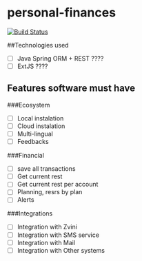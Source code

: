 # personal-finances

[![Build Status](https://travis-ci.org/sosoxuc/personal-finances.svg?branch=master)](https://travis-ci.org/sosoxuc/personal-finances)

##Technologies used
- [ ] Java Spring ORM + REST ????
- [ ] ExtJS ????

## Features software must have
###Ecosystem
- [ ] Local instalation
- [ ] Cloud instalation
- [ ] Multi-lingual
- [ ] Feedbacks
 
###Financial
- [ ] save all transactions
- [ ] Get current rest
- [ ] Get current rest per account
- [ ] Planning, resrs by plan
- [ ] Alerts
 
###Integrations
- [ ] Integration with Zvini
- [ ] Integration with SMS service
- [ ] Integration with Mail
- [ ] Integration with Other systems
